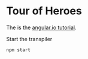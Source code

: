 # Tour of Heroes

The is the [angular.io tutorial](https://angular.io/tutorial).

Start the transpiler

    npm start
